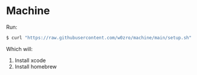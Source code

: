 # Machine

Run:

```sh
$ curl "https://raw.githubusercontent.com/w0zro/machine/main/setup.sh" | zsh
```

Which will:

1. Install xcode
2. Install homebrew
